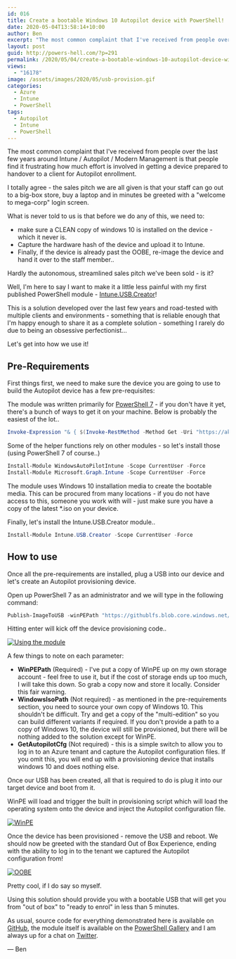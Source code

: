 ```yaml
---
id: 016
title: Create a bootable Windows 10 Autopilot device with PowerShell!
date: 2020-05-04T13:58:14+10:00
author: Ben
excerpt: "The most common complaint that I've received from people over the last few years around Intune / Autopilot / Modern Management is that people find it frustrating how much effort is involved in getting a device prepared to handover to a client for Autopilot enrollment."
layout: post
guid: http://powers-hell.com/?p=291
permalink: /2020/05/04/create-a-bootable-windows-10-autopilot-device-with-powershell/
views:
  - "16178"
image: /assets/images/2020/05/usb-provision.gif
categories:
  - Azure
  - Intune
  - PowerShell
tags:
  - Autopilot
  - Intune
  - PowerShell
---
```

The most common complaint that I've received from people over the last few years around Intune / Autopilot / Modern Management is that people find it frustrating how much effort is involved in getting a device prepared to handover to a client for Autopilot enrollment.

<!--more-->

I totally agree - the sales pitch we are all given is that your staff can go out to a big-box store, buy a laptop and in minutes be greeted with a "welcome to mega-corp" login screen.

What is never told to us is that before we do any of this, we need to:

* make sure a CLEAN copy of windows 10 is installed on the device - which it never is.
* Capture the hardware hash of the device and upload it to Intune.
* Finally, if the device is already past the OOBE, re-image the device and hand it over to the staff member..

Hardly the autonomous, streamlined sales pitch we've been sold - is it?

Well, I'm here to say I want to make it a little less painful with my first published PowerShell module - [Intune.USB.Creator](https://www.powershellgallery.com/packages/Intune.USB.Creator/1.0.0.420)!

This is a solution developed over the last few years and road-tested with multiple clients and environments - something that is reliable enough that I'm happy enough to share it as a complete solution - something I rarely do due to being an obsessive perfectionist&#8230;

Let's get into how we use it!

## Pre-Requirements

First things first, we need to make sure the device you are going to use to build the Autopilot device has a few pre-requisites:

The module was written primarily for [PowerShell 7](https://docs.microsoft.com/en-us/powershell/scripting/install/installing-powershell-core-on-windows?view=powershell-7) - if you don't have it yet, there's a bunch of ways to get it on your machine. Below is probably the easiest of the lot..

```PowerShell
Invoke-Expression "& { $(Invoke-RestMethod -Method Get -Uri "https://aka.ms/install-powershell.ps1") } -UseMSI"
```

Some of the helper functions rely on other modules - so let's install those (using PowerShell 7 of course..)

```PowerShell
Install-Module WindowsAutoPilotIntune -Scope CurrentUser -Force
Install-Module Microsoft.Graph.Intune -Scope CurrentUser -Force
```

The module uses Windows 10 installation media to create the bootable media. This can be procured from many locations - if you do not have access to this, someone you work with will - just make sure you have a copy of the latest *.iso on your device.

Finally, let's install the Intune.USB.Creator module..

```PowerShell
Install-Module Intune.USB.Creator -Scope CurrentUser -Force
```

## How to use

Once all the pre-requirements are installed, plug a USB into our device and let's create an Autopilot provisioning device.

Open up PowerShell 7 as an administrator and we will type in the following command:

```PowerShell
Publish-ImageToUSB -winPEPath "https://githublfs.blob.core.windows.net/storage/WinPE.zip" -windowsIsoPath "C:\path\to\win10.iso" -getAutopilotCfg
```

Hitting enter will kick off the device provisioning code..

[![Using the module](https://i1.wp.com/i.imgur.com/u4HOn0y.gif?w=1170&#038;ssl=1)](https://i1.wp.com/i.imgur.com/u4HOn0y.gif?w=1170&#038;ssl=1 "Using the module")

A few things to note on each parameter:

* **WinPEPath** (Required) - I've put a copy of WinPE up on my own storage account - feel free to use it, but if the cost of storage ends up too much, I will take this down. So grab a copy now and store it locally. Consider this fair warning.
* **WindowsIsoPath** (Not required) - as mentioned in the pre-requirements section, you need to source your own copy of Windows 10. This shouldn't be difficult. Try and get a copy of the "multi-edition" so you can build different variants if required. If you don't provide a path to a copy of Windows 10, the device will still be provisioned, but there will be nothing added to the solution except for WinPE.
* **GetAutopilotCfg** (Not required) - this is a simple switch to allow you to log in to an Azure tenant and capture the Autopilot configuration files. If you omit this, you will end up with a provisioning device that installs windows 10 and does nothing else.

Once our USB has been created, all that is required to do is plug it into our target device and boot from it.

WinPE will load and trigger the built in provisioning script which will load the operating system onto the device and inject the Autopilot configuration file.

[![WinPE](https://i2.wp.com/i.imgur.com/v9Ls50M.gif?w=1170&#038;ssl=1)](https://i2.wp.com/i.imgur.com/v9Ls50M.gif?w=1170&#038;ssl=1 "WinPE")

Once the device has been provisioned - remove the USB and reboot. We should now be greeted with the standard Out of Box Experience, ending with the ability to log in to the tenant we captured the Autopilot configuration from!

[![OOBE](https://i0.wp.com/i.imgur.com/KcMT5OP.gif?w=1170&#038;ssl=1)](https://i0.wp.com/i.imgur.com/KcMT5OP.gif?w=1170&#038;ssl=1 "OOBE")

Pretty cool, if I do say so myself.

Using this solution should provide you with a bootable USB that will get you from "out of box" to "ready to enrol" in less than 5 minutes.

As usual, source code for everything demonstrated here is available on [GitHub](https://github.com/tabs-not-spaces/Intune.USB.Creator), the module itself is available on the [PowerShell Gallery](https://www.powershellgallery.com/packages/Intune.USB.Creator) and I am always up for a chat on [Twitter](https://twitter.com/powers_hell).

— Ben

